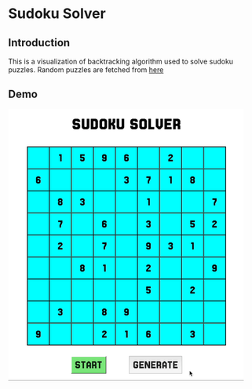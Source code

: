 # Sudoku Solver

## Introduction

This is a visualization of backtracking algorithm used to solve sudoku puzzles.
Random puzzles are fetched from [here](https://github.com/grantm/sudoku-exchange-puzzle-bank)

## Demo

![Demo](Demo/demo.gif)
